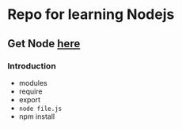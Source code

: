 # Repo for learning Nodejs

## Get Node [here](http://blog.teamtreehouse.com/install-node-js-npm-mac)

### Introduction

- modules
- require
- export
- `node file.js`
- npm install


